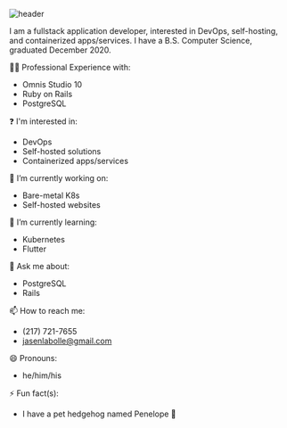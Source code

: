 ![header](https://capsule-render.vercel.app/api?type=waving&animation=fadeIn&text=Jasen%20LaBolle&fontSize=50&fontAlign=19&fontAlignY=21&desc=Full%20Stack%20Developer&descSize=20&descAlign=27&descAlignY=42&color=0:8ec07c,100:d8a52d&height=150)

I am a fullstack application developer, interested in DevOps, self-hosting, and containerized apps/services. I have a B.S. Computer Science, graduated December 2020.

🧑‍💻 Professional Experience with:
- Omnis Studio 10
- Ruby on Rails
- PostgreSQL

:question: I'm interested in:
- DevOps
- Self-hosted solutions
- Containerized apps/services

🔭 I’m currently working on:
- Bare-metal K8s
- Self-hosted websites 

🌱 I’m currently learning:
- Kubernetes
- Flutter

💬 Ask me about: 
- PostgreSQL
- Rails

📫 How to reach me: 
- (217) 721-7655 
- jasenlabolle@gmail.com

😄 Pronouns: 
- he/him/his

⚡ Fun fact(s): 
- I have a pet hedgehog named Penelope 🦔

